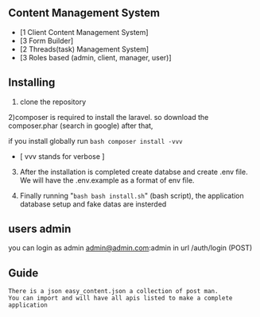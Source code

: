 ## Content Management System

- [1 Client Content Management System]
- [3 Form Builder]
- [2 Threads(task) Management System]
- [3 Roles based (admin, client, manager, user)]

## Installing

1) clone the repository

2)composer is required to install the laravel. so download the composer.phar (search in google)
after that,

if you install globally run ```bash
	composer install -vvv
	``` 
- [ vvv stands for verbose ]

3) After the installation is completed create databse and create .env file. We will have the .env.example as a format of env file. 

4) Finally running "```bash bash install.sh```" (bash script), the application database setup and fake datas are insterded

## users admin

you can login as admin
admin@admin.com:admin in url /auth/login (POST)

## Guide
	There is a json easy_content.json a collection of post man.
	You can import and will have all apis listed to make a complete application
